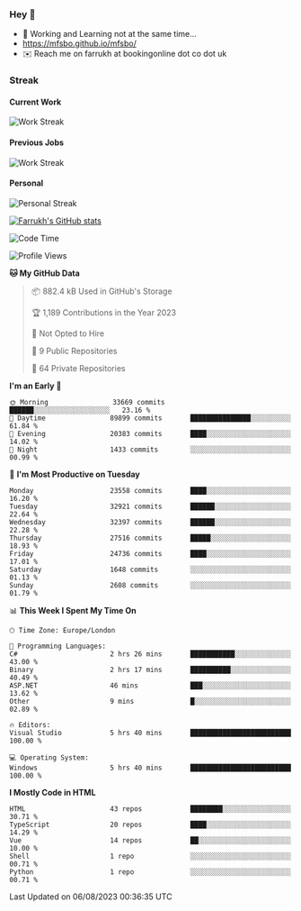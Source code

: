 ### Hey 👋

- 🏃 Working and Learning not at the same time...
- https://mfsbo.github.io/mfsbo/
- ✉️ Reach me on farrukh at bookingonline dot co dot uk

### Streak
#### Current Work
![Work Streak](https://streak-stats.demolab.com/?user=mfsbo)
#### Previous Jobs
![Work Streak](https://streak-stats.demolab.com/?user=farrukhcw)
#### Personal
![Personal Streak](https://streak-stats.demolab.com/?user=farrukhsubhani)

[![Farrukh's GitHub stats](https://github-readme-stats.vercel.app/api?username=mfsbo&hide=stars&count_private=true)](https://github.com/mfsbo/)

<!--START_SECTION:waka-->
![Code Time](http://img.shields.io/badge/Code%20Time-374%20hrs%2043%20mins-blue)

![Profile Views](http://img.shields.io/badge/Profile%20Views-3-blue)

**🐱 My GitHub Data** 

> 📦 882.4 kB Used in GitHub's Storage 
 > 
> 🏆 1,189 Contributions in the Year 2023
 > 
> 🚫 Not Opted to Hire
 > 
> 📜 9 Public Repositories 
 > 
> 🔑 64 Private Repositories 
 > 
**I'm an Early 🐤** 

```text
🌞 Morning                33669 commits       ██████░░░░░░░░░░░░░░░░░░░   23.16 % 
🌆 Daytime                89899 commits       ███████████████░░░░░░░░░░   61.84 % 
🌃 Evening                20383 commits       ████░░░░░░░░░░░░░░░░░░░░░   14.02 % 
🌙 Night                  1433 commits        ░░░░░░░░░░░░░░░░░░░░░░░░░   00.99 % 
```
📅 **I'm Most Productive on Tuesday** 

```text
Monday                   23558 commits       ████░░░░░░░░░░░░░░░░░░░░░   16.20 % 
Tuesday                  32921 commits       ██████░░░░░░░░░░░░░░░░░░░   22.64 % 
Wednesday                32397 commits       ██████░░░░░░░░░░░░░░░░░░░   22.28 % 
Thursday                 27516 commits       █████░░░░░░░░░░░░░░░░░░░░   18.93 % 
Friday                   24736 commits       ████░░░░░░░░░░░░░░░░░░░░░   17.01 % 
Saturday                 1648 commits        ░░░░░░░░░░░░░░░░░░░░░░░░░   01.13 % 
Sunday                   2608 commits        ░░░░░░░░░░░░░░░░░░░░░░░░░   01.79 % 
```


📊 **This Week I Spent My Time On** 

```text
🕑︎ Time Zone: Europe/London

💬 Programming Languages: 
C#                       2 hrs 26 mins       ███████████░░░░░░░░░░░░░░   43.00 % 
Binary                   2 hrs 17 mins       ██████████░░░░░░░░░░░░░░░   40.49 % 
ASP.NET                  46 mins             ███░░░░░░░░░░░░░░░░░░░░░░   13.62 % 
Other                    9 mins              █░░░░░░░░░░░░░░░░░░░░░░░░   02.89 % 

🔥 Editors: 
Visual Studio            5 hrs 40 mins       █████████████████████████   100.00 % 

💻 Operating System: 
Windows                  5 hrs 40 mins       █████████████████████████   100.00 % 
```

**I Mostly Code in HTML** 

```text
HTML                     43 repos            ████████░░░░░░░░░░░░░░░░░   30.71 % 
TypeScript               20 repos            ████░░░░░░░░░░░░░░░░░░░░░   14.29 % 
Vue                      14 repos            ██░░░░░░░░░░░░░░░░░░░░░░░   10.00 % 
Shell                    1 repo              ░░░░░░░░░░░░░░░░░░░░░░░░░   00.71 % 
Python                   1 repo              ░░░░░░░░░░░░░░░░░░░░░░░░░   00.71 % 
```




 Last Updated on 06/08/2023 00:36:35 UTC
<!--END_SECTION:waka-->
<!--
**mfsbo/mfsbo** is a ✨ _special_ ✨ repository because its `README.md` (this file) appears on your GitHub profile.

Here are some ideas to get you started:

- 🔭 I’m currently working on ...
- 🌱 I’m currently learning ...
- 👯 I’m looking to collaborate on ...
- 🤔 I’m looking for help with ...
- 💬 Ask me about ...
- 📫 How to reach me: ...
- 😄 Pronouns: ...
- ⚡ Fun fact: ...
-->
